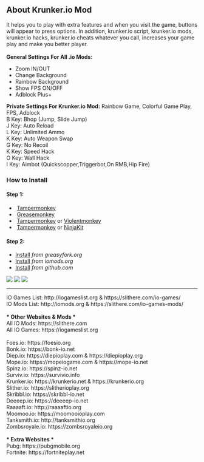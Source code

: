 <h2>About Krunker.io Mod</h2>
It helps you to play with extra features and when you visit the game, buttons will appear to press options. In addition, krunker.io script, krunker.io mods, krunker.io hacks, krunker.io cheats whatever you call, increases your game play and make you better player. 
</br></br>
<b>General Settings For All .io Mods:</b>
<ul><li>Zoom IN/OUT</li>
<li>Change Background</li>
<li>Rainbow Background</li>
<li>Show FPS ON/OFF</li>
<li>Adblock Plus+</li></ul>
<b>Private Settings For Krunker.io Mod:</b>
Rainbow Game, Colorful Game Play, FPS, Adblock</br>
B Key: Bhop (Jump, Slide Jump)</br>
J Key: Auto Reload</br>
L Key: Unlimited Ammo</br>
K Key: Auto Weapon Swap</br>
G Key: No Recoil</br>
K Key: Speed Hack</br>
O Key: Wall Hack</br>
I Key: Aimbot (Quickscopper,Triggerbot,On RMB,Hip Fire)

<h3>How to Install</h3>
<h4>Step 1:</h4>
<ul><li><img src="https://raw.githubusercontent.com/reek/anti-adblock-killer/gh-pages/images/chrome.png" alt=""> <a href="https://chrome.google.com/webstore/detail/tampermonkey/dhdgffkkebhmkfjojejmpbldmpobfkfo">Tampermonkey</a></li><li><img src="https://raw.githubusercontent.com/reek/anti-adblock-killer/gh-pages/images/firefox.png" alt=""> <a href="https://addons.mozilla.org/firefox/addon/greasemonkey/">Greasemonkey</a></li><li><img src="https://raw.githubusercontent.com/reek/anti-adblock-killer/gh-pages/images/opera.png" alt=""> <a href="https://addons.opera.com/extensions/details/tampermonkey-beta/" rel="nofollow">Tampermonkey</a> or <a href="https://addons.opera.com/extensions/details/violent-monkey/" rel="nofollow">Violentmonkey</a> </li><li><img src="https://raw.githubusercontent.com/reek/anti-adblock-killer/gh-pages/images/safari.png" alt=""> <a href="https://safari.tampermonkey.net/tampermonkey.safariextz" rel="nofollow">Tampermonkey</a> or <a href="https://github.com/os0x/NinjaKit">NinjaKit</a></li></ul>

<h4>Step 2:</h4>
<ul><li><a href="https://greasyfork.org/scripts/382010-krunker-io-hacks-cheats-mods-2019-working-sandbox-unblocked/code/Krunkerio%20Hacks%20Cheats%20Mods%202019%20-%20Working%20-%20(sandbox-unblocked).user.js">Install</a> <em>from greasyfork.org</em></li>
<li><a href="https://iomods.org/mods/krunkerio.user.js">Install</a> <em>from iomods.org</em></li>
<li><a href="https://github.com/MrCoderN/krunker.io-2019-hacks-cheats-mods/raw/master/krunkeriohack.user.js">Install</a> <em>from github.com</em></li></ul>

<a href="https://instagram.com/aecicekdagi" target="_blank"><img src="https://iomods.org/mods/instagram.jpg"></a> <a href="https://www.youtube.com/c/pignuts" target="_blank"><img src="https://iomods.org/mods/youtube.jpg"></a> <a href="https://facebook.com/slitherecom" target="_blank"><img src="https://iomods.org/mods/facebook.jpg"></a>

<hr>
IO Games List: http://iogameslist.org & https://slithere.com/io-games/</br>
IO Mods List: http://iomods.org & https://slithere.com/io-games-mods/</br></br>
<b>* Other Websites & Mods *</b></br>
All IO Mods: https://slithere.com</br>
All IO Games: https://iogameslist.org
</br></br>
Foes.io: https://foesio.org</br>
Bonk.io: https://bonk-io.net</br>
Diep.io: https://diepioplay.com & https://diepioplay.org</br>
Mope.io: https://mopeiogame.com & https://mope-io.net</br>
Spinz.io: https://spinz-io.net</br>
Surviv.io: https://survivio.info</br>
Krunker.io: https://krunkerio.net & https://krunkerio.org</br>
Slither.io: https://slitherioplay.org</br>
Skribbl.io: https://skribbl-io.net</br>
Deeeep.io: https://deeeep-io.net</br>
Raaaaft.io: http://raaaaftio.org</br>
Moomoo.io: https://moomooioplay.com</br>
Tanksmith.io: http://tanksmithio.org</br>
Zombsroyale.io: https://zombsroyaleio.org
</br></br>
<b>* Extra Websites *</b></br>
Pubg: https://pubgmobile.org</br>
Fortnite: https://fortniteplay.net
